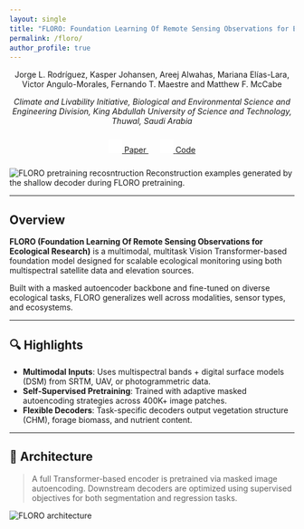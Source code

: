 ```yaml
---
layout: single
title: "FLORO: Foundation Learning Of Remote Sensing Observations for Ecological Research"
permalink: /floro/
author_profile: true
---
```

<p style="text-align: center;">
Jorge L. Rodríguez, Kasper Johansen, Areej Alwahas, Mariana Elías-Lara, Victor Angulo-Morales, Fernando T. Maestre and Matthew F. McCabe
</p>

<p style="text-align: center;"><i>
Climate and Livability Initiative, Biological and Environmental Science and Engineering Division, King Abdullah University of Science and Technology, Thuwal, Saudi Arabia</i>
</p>

<!-- Insert icons here -->
<div style="text-align: center; margin: 1.5rem 0;">
  <a href="#" title="Paper" class="external-link button is-normal is-rounded is-black" style="margin: 0 10px;">
  <span class="icon">
    <img src="/assets/icons/arxiv-logomark-small-white.svg" alt="Paper" width="24" height="24">
  </span>
  <span> Paper </span>
  </a>
  <a href="#" title="Code" class="external-link button is-normal is-rounded is-black" style="margin: 0 10px;">
  <span class="icon">
    <img src="/assets/icons/github-mark-white.svg" alt="GitHub" width="24" height="24">
  </span>
  <span> Code </span>
  </a>
</div>

![FLORO pretraining recosntruction](assets/gifs/floro_pretraining.gif)
Reconstruction examples generated by the shallow decoder during FLORO pretraining.

---

## **Overview**

**FLORO (Foundation Learning Of Remote Sensing Observations for Ecological Research)** is a multimodal, multitask Vision Transformer-based foundation model designed for scalable ecological monitoring using both multispectral satellite data and elevation sources.

Built with a masked autoencoder backbone and fine-tuned on diverse ecological tasks, FLORO generalizes well across modalities, sensor types, and ecosystems.

---

## 🔍 **Highlights**

- **Multimodal Inputs**: Uses multispectral bands + digital surface models (DSM) from SRTM, UAV, or photogrammetric data.
- **Self-Supervised Pretraining**: Trained with adaptive masked autoencoding strategies across 400K+ image patches.
- **Flexible Decoders**: Task-specific decoders output vegetation structure (CHM), forage biomass, and nutrient content.

---

## 🧠 **Architecture**

> A full Transformer-based encoder is pretrained via masked image autoencoding. Downstream decoders are optimized using supervised objectives for both segmentation and regression tasks.

![FLORO architecture](assets/images/floro_architecture.png)
